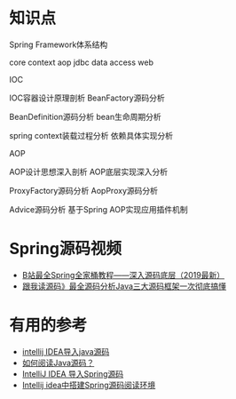 

# 知识点

Spring Framework体系结构

core  context  aop  jdbc  data access  web

IOC

IOC容器设计原理剖析  BeanFactory源码分析

BeanDefinition源码分析  bean生命周期分析

spring context装载过程分析  依赖具体实现分析

AOP

AOP设计思想深入剖析  AOP底层实现深入分析

ProxyFactory源码分析  AopProxy源码分析

Advice源码分析  基于Spring AOP实现应用插件机制


# Spring源码视频

* [B站最全Spring全家桶教程——深入源码底层（2019最新）](https://www.bilibili.com/video/av64330731/?spm_id_from=333.788.videocard.0)
* [跟我读源码》最全源码分析Java三大源码框架一次彻底搞懂](https://www.bilibili.com/video/av67093775/?spm_id_from=333.788.videocard.17)

# 有用的参考

* [intellij IDEA导入java源码](https://www.cnblogs.com/gczmn/p/8795930.html)
* [如何阅读Java源码？](https://blog.csdn.net/fygu18/article/details/81295187)
* [IntelliJ IDEA 导入Spring源码](https://www.cnblogs.com/gczmn/archive/2018/01/30/8386250.html)
* [Intellij idea中搭建Spring源码阅读环境](https://blog.csdn.net/makeliwei1/article/details/80864551)
